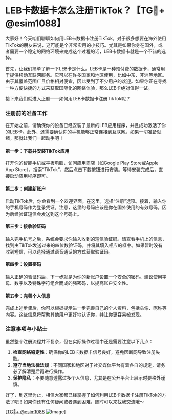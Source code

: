 # LEB卡数据卡怎么注册TikTok？【TG💪+ @esim1088】

大家好！今天咱们聊聊如何用LEB卡数据卡注册TikTok。对于很多想要在海外使用TikTok的朋友来说，这可能是个非常实用的小技巧。尤其是如果你身在国外，或者需要一个稳定的网络环境来完成这个过程的话，LEB卡数据卡就是一个不错的选择。

首先，让我们简单了解一下LEB卡是什么。LEB卡是一种预付费的数据卡，通常用于提供移动互联网服务。它可以在许多国家和地区使用，比如中东、非洲等地区。由于其覆盖范围广且价格相对便宜，因此受到了不少用户的欢迎。如果你正在寻找一种方便快捷的方式来获取国际化的网络体验，那么LEB卡绝对值得一试。

接下来我们就进入正题——如何用LEB卡数据卡注册TikTok呢？

### 注册前的准备工作

在开始之前，请确保你的设备已经安装了最新的LEB应用程序，并且成功激活了你的LEB卡。此外，还需要确认你的手机能够正常连接到互联网。如果一切准备就绪，那就让我们一起动手吧！

#### 第一步：下载并安装TikTok应用
打开你的智能手机或平板电脑，访问应用商店（如Google Play Store或Apple App Store），搜索“TikTok”，然后点击下载按钮进行安装。等待安装完成后，直接启动应用程序即可。

#### 第二步：创建新账户
启动TikTok后，你会看到一个欢迎界面。在这里，选择“注册”选项。接着，输入你的手机号码作为登录凭证。注意，这里的号码应该是你在国外使用的有效号码，因为后续验证短信会发送到这个号码上。

#### 第三步：接收验证码
输入完手机号之后，系统会要求你输入收到的短信验证码。请查看手机上的信息，找到由TikTok发送过来的四位数验证码，并将其填入相应的框中。如果暂时没有收到短信，可以选择通过语音通话的方式获取验证码。

#### 第四步：设置密码
输入正确的验证码后，下一步就是为你的新账户设置一个安全的密码。建议使用字母、数字以及特殊字符组合而成的强密码，以提高账户安全性。

#### 第五步：完善个人信息
完成上述步骤后，你可以根据提示进一步完善自己的个人资料，包括头像、昵称等内容。这些信息将帮助其他用户更好地认识你，并让你更容易被发现。

### 注意事项与小贴士

虽然整个注册流程并不复杂，但在实际操作过程中还是需要注意以下几点：

1. **检查网络稳定性**：确保你的LEB卡数据卡信号良好，避免因断网导致注册失败。
2. **遵守当地法律法规**：不同国家和地区对于社交媒体平台有着各自的规定，请务必了解清楚后再进行操作。
3. **保护隐私**：不要随意透露过多个人信息，尤其是在公开平台上展示时要格外谨慎。

好了，到这里为止，相信大家都已经掌握了如何利用LEB卡数据卡注册TikTok的方法了吧！如果你还有任何疑问或者遇到困难，随时可以来找我交流哦～

[[TG💪+ @esim1088](https://t.me/s/esim1088) ![Image](https://i.postimg.cc/4NQfJmqS/Snipaste-2025-05-13-00-14-12.png)]